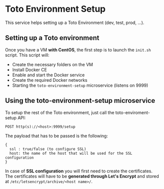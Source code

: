 # Toto Environment Setup

This service helps setting up a Toto Environment (dev, test, prod, ...).

## Setting up a Toto environment

Once you have a VM **with CentOS**, the first step is to launch the `init.sh` script.
This script will:
 * Create the necessary folders on the VM
 * Install Docker CE
 * Enable and start the Docker service
 * Create the required Docker networks
 * Starting the `toto-environment-setup` microservice (listens on 9999)

## Using the toto-environment-setup microservice

To setup the rest of the Toto environment, just call the toto-enviroment-setup API:

    POST http(s)://<host>:9999/setup

The payload that has to be passed is the following:

    {
      ssl : true/false (to configure SSL)
      host: the name of the host that will be used for the SSL configuration
    }

In case of **SSL configuration** you will first need to create the certificates.
The certificates will have to be **generated through Let's Encrypt** and stored at `/etc/letsencrypt/archive/<host name>/`.
